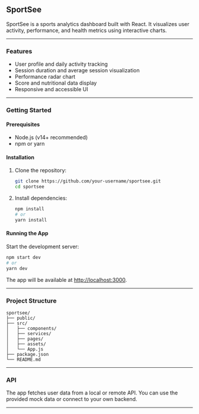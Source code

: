 ## SportSee

SportSee is a sports analytics dashboard built with React. It visualizes user activity, performance, and health metrics using interactive charts.

---

### Features

- User profile and daily activity tracking
- Session duration and average session visualization
- Performance radar chart
- Score and nutritional data display
- Responsive and accessible UI

---

### Getting Started

#### Prerequisites

- Node.js (v14+ recommended)
- npm or yarn

#### Installation

1. Clone the repository:
   ```bash
   git clone https://github.com/your-username/sportsee.git
   cd sportsee
   ```
2. Install dependencies:
   ```bash
   npm install
   # or
   yarn install
   ```

#### Running the App

Start the development server:

```bash
npm start dev
# or
yarn dev
```

The app will be available at [http://localhost:3000](http://localhost:3000).

---

### Project Structure

```
sportsee/
├── public/
├── src/
│   ├── components/
│   ├── services/
│   ├── pages/
│   ├── assets/
│   └── App.js
├── package.json
└── README.md
```

---

### API

The app fetches user data from a local or remote API. You can use the provided mock data or connect to your own backend.

---
